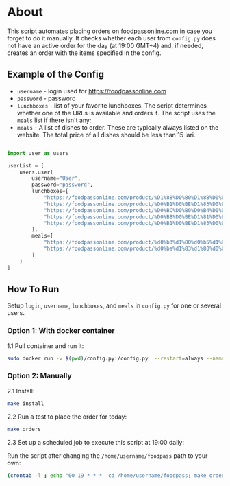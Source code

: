 # About
This script automates placing orders on [foodpassonline.com](https://foodpassonline.com/) in case you forget to do it manually. 
It checks whether each user from `config.py` does not have an active order for the day (at 19:00 GMT+4) and, if needed, creates an order with the items specified in the config.

## Example of the Config

- `username`   - login used for https://foodpassonline.com
- `password`   - password 
- `lunchboxes` - list of your favorite lunchboxes. The script determines whether one of the URLs is available and orders it. The script uses the `meals` list if there isn't any:
- `meals`      -  A list of dishes to order. These are typically always listed on the website. The total price of all dishes should be less than 15 lari.
 
```PYTHON

import user as users

userList = [
    users.user(
        username="User",
        password="password",
        lunchboxes=[
            "https://foodpassonline.com/product/%D1%88%D0%B0%D1%88%D0%BB%D1%8B%D0%BA-%D0%B8%D0%B7-%D0%BB%D0%BE%D1%81%D0%BE%D1%81%D1%8F-%D1%80%D0%B8%D1%81-%D1%81-%D0%BE%D0%B2%D0%BE%D1%89%D0%B0%D0%BC%D0%B8-%D0%BB%D0%B8%D0%BC%D0%BE%D0%BD/",
            "https://foodpassonline.com/product/%D0%B1%D0%BE%D1%83%D0%BB-%D1%81-%D0%BA%D1%83%D1%80%D0%B8%D1%86%D0%B5%D0%B9-%D0%B8-%D1%80%D0%B8%D1%81%D0%BE%D0%BC/",
            "https://foodpassonline.com/product/%D0%BC%D0%B0%D0%B4%D0%B0%D0%BC-%D0%B1%D0%BE%D0%B2%D0%B0%D1%80%D0%B8-%D1%81%D0%B0%D0%BB%D0%B0%D1%82-%D0%B8%D0%B7-%D0%BA%D0%B0%D0%BF%D1%83%D1%81%D1%82%D1%8B/",
            "https://foodpassonline.com/product/%D0%BB%D0%BE%D1%81%D0%BE%D1%81%D1%8C-%D0%B2-%D1%81%D0%BE%D1%83%D1%81%D0%B5-%D1%80%D0%B8%D1%81-%D1%81-%D0%BE%D0%B2%D0%BE%D1%89%D0%B0%D0%BC%D0%B8-%D1%81%D0%B0%D0%BB%D0%B0%D1%82-%D0%B8%D0%B7-%D0%BA/",
            "https://foodpassonline.com/product/%D0%B1%D0%BE%D1%83%D0%BB-%D1%81-%D1%84%D0%B0%D0%BB%D0%B0%D1%84%D0%B5%D0%BB%D0%B5%D0%BC-%D0%B8-%D1%84%D0%B8%D1%80%D0%BC%D0%B5%D0%BD%D0%BD%D1%8B%D0%BC-%D1%81%D0%BE%D1%83%D1%81%D0%BE%D0%BC/"
        ],
        meals=[
            "https://foodpassonline.com/product/%d0%b3%d1%80%d0%b5%d1%87%d0%ba%d0%b0/",
            "https://foodpassonline.com/product/%d0%ba%d1%83%d1%80%d0%b8%d0%bd%d1%8b%d0%b9-%d1%88%d0%bd%d0%b8%d1%86%d0%b5%d0%bb%d1%8c/"
        ]
    )
]

```

## How To Run

Setup `login`, `username`, `lunchboxes`, and `meals` in `config.py` for one or several users.

### Option 1: With docker container

1.1 Pull container and run it:

```BASH
sudo docker run -v $(pwd)/config.py:/config.py  --restart=always --name=foodpass starrlucky/foodpass:foodpass_amd64
```

### Option 2: Manually

2.1 Install: 

```BASH 
make install
```

2.2
Run a test to place the order for today: 

```BASH 
make orders
```

2.3 Set up a scheduled job to execute this script at 19:00 daily:

Run the script after changing the `/home/username/foodpass` path to your own:

```BASH
(crontab -l ; echo "00 19 * * *  cd /home/username/foodpass; make orders") | crontab 
```
